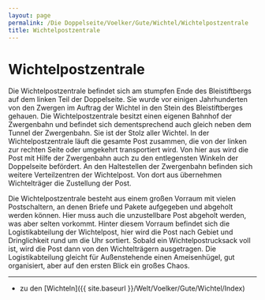```yaml
---
layout: page
permalink: /Die Doppelseite/Voelker/Gute/Wichtel/Wichtelpostzentrale
title: Wichtelpostzentrale
---
```


# Wichtelpostzentrale

Die Wichtelpostzentrale befindet sich am stumpfen Ende des Bleistiftbergs auf dem linken Teil der Doppelseite. Sie wurde vor einigen Jahrhunderten von den Zwergen im Auftrag der Wichtel in den Stein des Bleistiftberges gehauen. Die Wichtelpostzentrale besitzt einen eigenen Bahnhof der Zwergenbahn und befindet sich dementsprechend auch gleich neben dem Tunnel der Zwergenbahn. Sie ist der Stolz aller Wichtel. In der Wichtelpostzentrale läuft die gesamte Post zusammen, die von der linken zur rechten Seite oder umgekehrt transportiert wird. Von hier aus wird die Post mit Hilfe der Zwergenbahn auch zu den entlegensten Winkeln der Doppelseite befördert. An den Haltestellen der Zwergenbahn befinden sich weitere Verteilzentren der Wichtelpost. Von dort aus übernehmen Wichtelträger die Zustellung der Post.

Die Wichtelpostzentrale besteht aus einem großen Vorraum mit vielen Postschaltern, an denen Briefe und Pakete aufgegeben und abgeholt werden können. Hier muss auch die unzustellbare Post abgeholt werden, was aber selten vorkommt. Hinter diesem Vorraum befindet sich die Logistikabteilung der Wichtelpost, hier wird die Post nach Gebiet und Dringlichkeit rund um die Uhr sortiert. Sobald ein Wichtelpostrucksack voll ist, wird die Post dann von den Wichtelträgern ausgetragen. Die Logistikabteilung gleicht für Außenstehende einen Ameisenhügel, gut organisiert, aber auf den ersten Blick ein großes Chaos.


***
- zu den [Wichteln]({{ site.baseurl }}/Welt/Voelker/Gute/Wichtel/Index)

